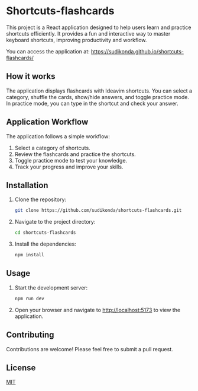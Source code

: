 # Shortcuts-flashcards

This project is a React application designed to help users learn and practice shortcuts efficiently. It provides a fun and interactive way to master keyboard shortcuts, improving productivity and workflow.

You can access the application at: https://sudikonda.github.io/shortcuts-flashcards/

## How it works

The application displays flashcards with Ideavim shortcuts. You can select a category, shuffle the cards, show/hide answers, and toggle practice mode. In practice mode, you can type in the shortcut and check your answer.

## Application Workflow

The application follows a simple workflow:
1. Select a category of shortcuts.
2. Review the flashcards and practice the shortcuts.
3. Toggle practice mode to test your knowledge.
4. Track your progress and improve your skills.

## Installation

1.  Clone the repository:

    ```bash
    git clone https://github.com/sudikonda/shortcuts-flashcards.git
    ```
2.  Navigate to the project directory:

    ```bash
    cd shortcuts-flashcards
    ```
3.  Install the dependencies:

    ```bash
    npm install
    ```

## Usage

1.  Start the development server:

    ```bash
    npm run dev
    ```
2.  Open your browser and navigate to [http://localhost:5173](http://localhost:5173) to view the application.


## Contributing

Contributions are welcome! Please feel free to submit a pull request.

## License

[MIT](https://opensource.org/licenses/MIT)
